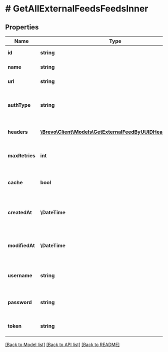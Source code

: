 # # GetAllExternalFeedsFeedsInner

## Properties

Name | Type | Description | Notes
------------ | ------------- | ------------- | -------------
**id** | **string** | ID of the feed |
**name** | **string** | Name of the feed |
**url** | **string** | URL of the feed |
**authType** | **string** | Auth type of the feed: * &#x60;basic&#x60; * &#x60;token&#x60; * &#x60;noAuth&#x60; |
**headers** | [**\Brevo\Client\Models\GetExternalFeedByUUIDHeadersInner[]**](GetExternalFeedByUUIDHeadersInner.md) | Custom headers for the feed |
**maxRetries** | **int** | Maximum number of retries on the feed url | [default to 5]
**cache** | **bool** | Toggle caching of feed url response |
**createdAt** | **\DateTime** | Datetime on which the feed was created |
**modifiedAt** | **\DateTime** | Datetime on which the feed was modified |
**username** | **string** | Username for authType &#x60;basic&#x60; | [optional]
**password** | **string** | Password for authType &#x60;basic&#x60; | [optional]
**token** | **string** | Token for authType &#x60;token&#x60; | [optional]

[[Back to Model list]](../../README.md#models) [[Back to API list]](../../README.md#endpoints) [[Back to README]](../../README.md)
